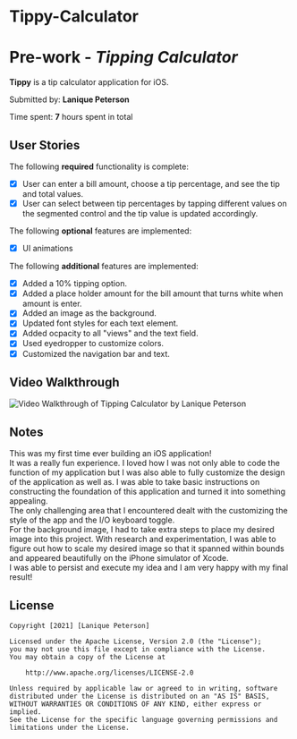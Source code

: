 # Tippy-Calculator
# Pre-work - *Tipping Calculator*

**Tippy** is a tip calculator application for iOS.

Submitted by: **Lanique Peterson**

Time spent: **7** hours spent in total

## User Stories

The following **required** functionality is complete:

* [x] User can enter a bill amount, choose a tip percentage, and see the tip and total values.
* [x] User can select between tip percentages by tapping different values on the segmented control and the tip value is updated accordingly.

The following **optional** features are implemented:

* [x] UI animations

The following **additional** features are implemented:

- [x] Added a 10% tipping option.
- [x] Added a place holder amount for the bill amount that turns white when amount is enter.
- [x] Added an image as the background.
- [x] Updated font styles for each text element.
- [x] Added ocpacity to all "views" and the text field.
- [x] Used eyedropper to customize colors.
- [x] Customized the navigation bar and text.

## Video Walkthrough

<img src='https://i.imgur.com/OT3Dq6f.gif' title='Lanique Peterson Video Walkthrough' width='' alt='Video Walkthrough of Tipping Calculator by Lanique Peterson' />

## Notes

This was my first time ever building an iOS application! <br>
It was a really fun experience. I loved how I was not only able to code the function of my application but I was also able to fully customize the design of the application as well as. I was able to take basic instructions on constructing the foundation of this application and turned it into something appealing.<br>
The only challenging area that I encountered dealt with the customizing the style of the app and the I/O keyboard toggle.<br>
For the background image, I had to take extra steps to place my desired image into this project. With research and experimentation, I was able to figure out how to scale my desired image so that it spanned within bounds and appeared beautifully on the iPhone simulator of Xcode. <br>
I was able to persist and execute my idea and I am very happy with my final result!

## License

    Copyright [2021] [Lanique Peterson]

    Licensed under the Apache License, Version 2.0 (the "License");
    you may not use this file except in compliance with the License.
    You may obtain a copy of the License at

        http://www.apache.org/licenses/LICENSE-2.0

    Unless required by applicable law or agreed to in writing, software
    distributed under the License is distributed on an "AS IS" BASIS,
    WITHOUT WARRANTIES OR CONDITIONS OF ANY KIND, either express or implied.
    See the License for the specific language governing permissions and
    limitations under the License.
